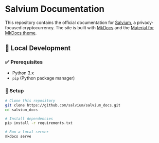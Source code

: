 # Salvium Documentation

This repository contains the official documentation for [Salvium](https://salvium.io), a privacy-focused cryptocurrency. The site is built with [MkDocs](https://www.mkdocs.org/) and the [Material for MkDocs theme](https://squidfunk.github.io/mkdocs-material/).

## 🌱 Local Development

### ✅ Prerequisites
- Python 3.x
- `pip` (Python package manager)

### 🚀 Setup

```bash
# Clone this repository
git clone https://github.com/salvium/salvium_docs.git
cd salvium_docs

# Install dependencies
pip install -r requirements.txt

# Run a local server
mkdocs serve
